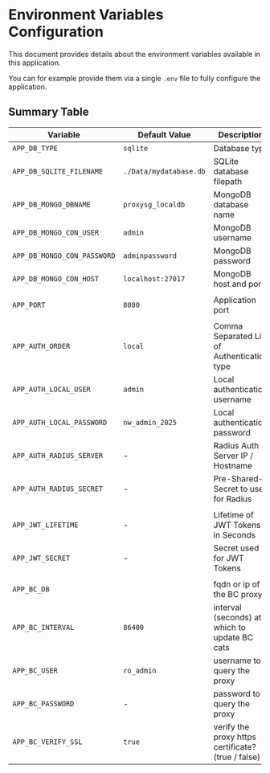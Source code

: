 # Environment Variables Configuration

This document provides details about the environment variables available in this application.

You can for example provide them via a single `.env` file to fully configure the application.

## Summary Table

| Variable                    | Default Value          | Description                                        | Dependencies                     |
|-----------------------------|------------------------|----------------------------------------------------|----------------------------------|
| `APP_DB_TYPE`               | `sqlite`               | Database type                                      | -                                |
| `APP_DB_SQLITE_FILENAME`    | `./Data/mydatabase.db` | SQLite database filepath                           | Requires `APP_DB_TYPE=sqlite`    |
| `APP_DB_MONGO_DBNAME`       | `proxysg_localdb`      | MongoDB database name                              | Requires `APP_DB_TYPE=mongodb`   |
| `APP_DB_MONGO_CON_USER`     | `admin`                | MongoDB username                                   | Requires `APP_DB_TYPE=mongodb`   |
| `APP_DB_MONGO_CON_PASSWORD` | `adminpassword`        | MongoDB password                                   | Requires `APP_DB_TYPE=mongodb`   |
| `APP_DB_MONGO_CON_HOST`     | `localhost:27017`      | MongoDB host and port                              | Requires `APP_DB_TYPE=mongodb`   |
|                             |                        |                                                    |                                  |
| `APP_PORT`                  | `8080`                 | Application port                                   | -                                |
|                             |                        |                                                    |                                  |
| `APP_AUTH_ORDER`            | `local`                | Comma Separated List of Authentication type        | -                                |
| `APP_AUTH_LOCAL_USER`       | `admin`                | Local authentication username                      | Requires `APP_AUTH_ORDER=local`  |
| `APP_AUTH_LOCAL_PASSWORD`   | `nw_admin_2025`        | Local authentication password                      | Requires `APP_AUTH_ORDER=local`  |
| `APP_AUTH_RADIUS_SERVER`    | -                      | Radius Auth Server IP / Hostname                   | Requires `APP_AUTH_ORDER=radius` |
| `APP_AUTH_RADIUS_SECRET`    | -                      | Pre-Shared-Secret to use for Radius                | Requires `APP_AUTH_ORDER=radius` |
|                             |                        |                                                    |                                  |
| `APP_JWT_LIFETIME`          | -                      | Lifetime of JWT Tokens in Seconds                  |                                  |
| `APP_JWT_SECRET`            | -                      | Secret used for JWT Tokens                         |                                  |
|                             |                        |                                                    |                                  |
| `APP_BC_DB`                 |                        | fqdn or ip of the BC proxy                         |                                  |
| `APP_BC_INTERVAL`           | `86400`                | interval (seconds) at which to update BC cats      | Requires `APP_BC_INTERVAL`       |
| `APP_BC_USER`               | `ro_admin`             | username to query the proxy                        | Requires `APP_BC_INTERVAL`       |
| `APP_BC_PASSWORD`           | -                      | password to query the proxy                        | Requires `APP_BC_INTERVAL`       |
| `APP_BC_VERIFY_SSL`         | `true`                 | verify the proxy https certificate? (true / false) | Requires `APP_BC_INTERVAL`       |
